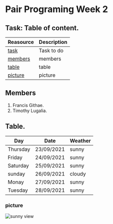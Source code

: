 # Pair Programing Week 2

## Task: Table of content.

|Reasource|Description
|---------|-----------|
|[task](#task)|Task to do|
|[members](#task)|members|
|[table](#task)|table|
|[picture](#task)|picture|
## Members

1. Francis Githae.
2. Timothy Lugalia.

## Table.

| Day      | Date       | Weather |
| -------- | ---------- | ------- |
| Thursday | 23/09/2021 | sunny   |
| Friday   | 24/09/2021 | sunny   |
| Saturday | 25/09/2021 | sunny   |
| sunday   | 26/09/2021 | cloudy  |
| Monay    | 27/09/2021 | sunny   |
| Tuesday  | 28/09/2021 | sunny   |

### picture
![sunny view](https://dynamic-media-cdn.tripadvisor.com/media/photo-o/1a/aa/2e/96/block-a-right-block-b.jpg?w=900&h=-1&s=1)
